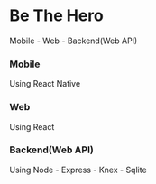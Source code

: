 # Be The Hero
Mobile - Web - Backend(Web API)

### Mobile
Using React Native

### Web
Using React

### Backend(Web API)
Using Node - Express - Knex - Sqlite
